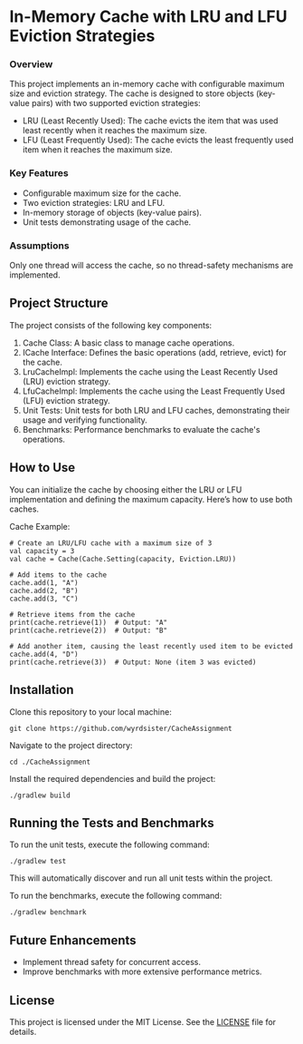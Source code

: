 # In-Memory Cache with LRU and LFU Eviction Strategies

### Overview
This project implements an in-memory cache with configurable maximum size and eviction strategy. The cache is designed to store objects (key-value pairs) with two supported eviction strategies:

- LRU (Least Recently Used): The cache evicts the item that was used least recently when it reaches the maximum size.
- LFU (Least Frequently Used): The cache evicts the least frequently used item when it reaches the maximum size.

### Key Features
- Configurable maximum size for the cache.
- Two eviction strategies: LRU and LFU.
- In-memory storage of objects (key-value pairs).
- Unit tests demonstrating usage of the cache.

### Assumptions
Only one thread will access the cache, so no thread-safety mechanisms are implemented.

## Project Structure
The project consists of the following key components:

1. Cache Class: A basic class to manage cache operations.
2. ICache Interface: Defines the basic operations (add, retrieve, evict) for the cache.
3. LruCacheImpl: Implements the cache using the Least Recently Used (LRU) eviction strategy.
4. LfuCacheImpl: Implements the cache using the Least Frequently Used (LFU) eviction strategy.
5. Unit Tests: Unit tests for both LRU and LFU caches, demonstrating their usage and verifying functionality.
6. Benchmarks: Performance benchmarks to evaluate the cache's operations.

## How to Use
You can initialize the cache by choosing either the LRU or LFU implementation and defining the maximum capacity. Here’s how to use both caches.

Cache Example:
```
# Create an LRU/LFU cache with a maximum size of 3
val capacity = 3
val cache = Cache(Cache.Setting(capacity, Eviction.LRU))

# Add items to the cache
cache.add(1, "A")
cache.add(2, "B")
cache.add(3, "C")

# Retrieve items from the cache
print(cache.retrieve(1))  # Output: "A"
print(cache.retrieve(2))  # Output: "B"

# Add another item, causing the least recently used item to be evicted
cache.add(4, "D")
print(cache.retrieve(3))  # Output: None (item 3 was evicted)

```

## Installation

Clone this repository to your local machine:
```
git clone https://github.com/wyrdsister/CacheAssignment
```
Navigate to the project directory:
```
cd ./CacheAssignment
```
Install the required dependencies and build the project:
```
./gradlew build
```

## Running the Tests and Benchmarks
To run the unit tests, execute the following command:
```
./gradlew test
```
This will automatically discover and run all unit tests within the project.

To run the benchmarks, execute the following command:
```
./gradlew benchmark
```

## Future Enhancements
- Implement thread safety for concurrent access.
- Improve benchmarks with more extensive performance metrics.

## License
This project is licensed under the MIT License. See the [LICENSE](https://opensource.org/license/mit) file for details.